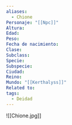 ```yaml
---
aliases:
  - Chione
Personaje: "[[Npc]]"
Altura: 
Edad: 
Peso: 
Fecha de nacimiento: 
Clase: 
Subclass: 
Specie: 
Subspecie: 
Ciudad: 
Reino: 
Mundo: "[[Kerthalyss]]"
Related to: 
tags:
  - Deidad
---
```

![[Chione.jpg]]